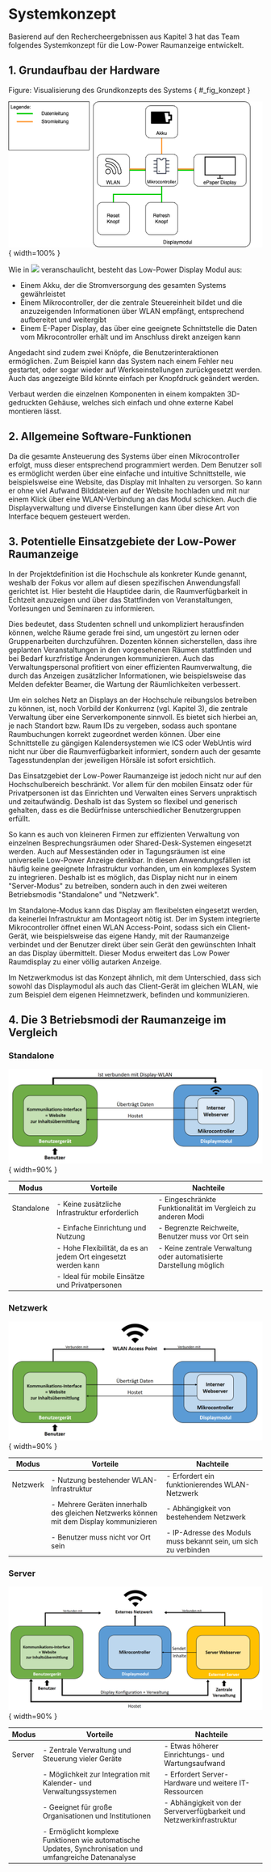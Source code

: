 # Systemkonzept
Basierend auf den Rechercheergebnissen aus Kapitel 3 hat das Team folgendes Systemkonzept für die Low-Power Raumanzeige entwickelt.

## 1. Grundaufbau der Hardware

Figure: Visualisierung des Grundkonzepts des Systems { #_fig_konzept }

![](img/konzept.png){ width=100% }

Wie in ![](#_fig_konzept) veranschaulicht, besteht das Low-Power Display Modul aus:

- Einem Akku, der die Stromversorgung des gesamten Systems gewährleistet
- Einem Mikrocontroller, der die zentrale Steuereinheit bildet und die anzuzeigenden Informationen über WLAN empfängt, entsprechend aufbereitet und weitergibt
- Einem E-Paper Display, das über eine geeignete Schnittstelle die Daten vom Mikrocontroller erhält und im Anschluss direkt anzeigen kann

Angedacht sind zudem zwei Knöpfe, die Benutzerinteraktionen ermöglichen. Zum Beispiel kann das System nach einem Fehler neu gestartet, oder sogar wieder auf Werkseinstellungen zurückgesetzt werden. Auch das angezeigte Bild könnte einfach per Knopfdruck geändert werden. 

Verbaut werden die einzelnen Komponenten in einem kompakten 3D-gedruckten Gehäuse, welches sich einfach und ohne externe Kabel montieren lässt.


## 2. Allgemeine Software-Funktionen

Da die gesamte Ansteuerung des Systems über einen Mikrocontroller erfolgt, muss dieser entsprechend programmiert werden. Dem Benutzer soll es ermöglicht werden über eine einfache und intuitive Schnittstelle, wie beispielsweise eine Website, das Display mit Inhalten zu versorgen. So kann er ohne viel Aufwand Bilddateien auf der Website hochladen und mit nur einem Klick über eine WLAN-Verbindung an das Modul schicken. Auch die Displayverwaltung und diverse Einstellungen kann über diese Art von Interface bequem gesteuert werden.


## 3. Potentielle Einsatzgebiete der Low-Power Raumanzeige

In der Projektdefinition ist die Hochschule als konkreter Kunde genannt, weshalb der Fokus vor allem auf diesen spezifischen Anwendungsfall gerichtet ist. Hier besteht die Hauptidee darin, die Raumverfügbarkeit in Echtzeit anzuzeigen und über das Stattfinden von Veranstaltungen, Vorlesungen und Seminaren zu informieren. 

Dies bedeutet, dass Studenten schnell und unkompliziert herausfinden können, welche Räume gerade frei sind, um ungestört zu lernen oder Gruppenarbeiten durchzuführen. Dozenten können sicherstellen, dass ihre geplanten Veranstaltungen in den vorgesehenen Räumen stattfinden und bei Bedarf kurzfristige Änderungen kommunizieren. Auch das Verwaltungspersonal profitiert von einer effizienten Raumverwaltung, die durch das Anzeigen zusätzlicher Informationen, wie beispielsweise das Melden defekter Beamer, die Wartung der Räumlichkeiten verbessert.

Um ein solches Netz an Displays an der Hochschule reibungslos betreiben zu können, ist, noch Vorbild der Konkurrenz (vgl. Kapitel 3), die zentrale Verwaltung über eine Serverkomponente sinnvoll. Es bietet sich hierbei an, je nach Standort bzw. Raum IDs zu vergeben, sodass auch spontane Raumbuchungen korrekt zugeordnet werden können. Über eine Schnittstelle zu gängigen Kalendersystemen wie ICS oder WebUntis wird nicht nur über die Raumverfügbarkeit informiert, sondern auch der gesamte Tagesstundenplan der jeweiligen Hörsäle ist sofort ersichtlich.

Das Einsatzgebiet der Low-Power Raumanzeige ist jedoch nicht nur auf den Hochschulbereich beschränkt. Vor allem für den mobilen Einsatz oder für Privatpersonen ist das Einrichten und Verwalten eines Servers unpraktisch und zeitaufwändig. Deshalb ist das System so flexibel und generisch gehalten, dass es die Bedürfnisse unterschiedlicher Benutzergruppen erfüllt. 

So kann es auch von kleineren Firmen zur effizienten Verwaltung von einzelnen Besprechungsräumen oder Shared-Desk-Systemen eingesetzt werden. Auch auf Messeständen oder in Tagungsräumen ist eine universelle Low-Power Anzeige denkbar. In diesen Anwendungsfällen ist häufig keine geeignete Infrastruktur vorhanden, um ein komplexes System zu integrieren.
Deshalb ist es möglich, das Display nicht nur in einem "Server-Modus" zu betreiben, sondern auch in den zwei weiteren Betriebsmodis "Standalone" und "Netzwerk".

Im Standalone-Modus kann das Display am flexibelsten eingesetzt werden, da keinerlei Infrastruktur am Montageort nötig ist. Der im System integrierte Mikrocontroller öffnet einen WLAN Access-Point, sodass sich ein Client-Gerät, wie beispielsweise das eigene Handy, mit der Raumanzeige verbindet und der Benutzer direkt über sein Gerät den gewünschten Inhalt an das Display übermittelt. Dieser Modus erweitert das Low Power Raumdisplay zu einer völlig autarken Anzeige. 

Im Netzwerkmodus ist das Konzept ähnlich, mit dem Unterschied, dass sich sowohl das Displaymodul als auch das Client-Gerät im gleichen WLAN, wie zum Beispiel dem eigenen Heimnetzwerk, befinden und kommunizieren.

## 4. Die 3 Betriebsmodi der Raumanzeige im Vergleich

### **Standalone**

![Grafik zum Konzept des Standalone-Modus](img/Standalone.png){ width=90% }

| Modus       | Vorteile                                                                                          | Nachteile                                                                                          |
|-------------|---------------------------------------------------------------------------------------------------|----------------------------------------------------------------------------------------------------|
| Standalone  | - Keine zusätzliche Infrastruktur erforderlich                                                    | - Eingeschränkte Funktionalität im Vergleich zu anderen Modi                                       |
|             | - Einfache Einrichtung und Nutzung                                                                | - Begrenzte Reichweite, Benutzer muss vor Ort sein                                                                |
|             | - Hohe Flexibilität, da es an jedem Ort eingesetzt werden kann                                     | - Keine zentrale Verwaltung oder automatisierte Darstellung möglich                           |
|             | - Ideal für mobile Einsätze und Privatpersonen                                                    |                                                                                                    |


### **Netzwerk**

![Grafik zum Konzept des Netzwerk-Modus](img/netzwerk.png){ width=90% }

| Modus       | Vorteile                                                                                          | Nachteile                                                                                          |
|-------------|---------------------------------------------------------------------------------------------------|----------------------------------------------------------------------------------------------------|
| Netzwerk    | - Nutzung bestehender WLAN-Infrastruktur                                                          | - Erfordert ein funktionierendes WLAN-Netzwerk                                                     |
|             | - Mehrere Geräten innerhalb des gleichen Netzwerks können mit dem Display kommunizieren                      | - Abhängigkeit von bestehendem Netzwerk                                                            |
|             | - Benutzer muss nicht vor Ort sein                                         | - IP-Adresse des Moduls muss bekannt sein, um sich zu verbinden                            |



### **Server**

![Grafik zum Konzept des Server-Modus](img/server.png){ width=90% }

| Modus       | Vorteile                                                                                          | Nachteile                                                                                          |
|-------------|---------------------------------------------------------------------------------------------------|----------------------------------------------------------------------------------------------------|
| Server      | - Zentrale Verwaltung und Steuerung vieler Geräte                                                 | - Etwas höherer Einrichtungs- und Wartungsaufwand                                                          |
|             | - Möglichkeit zur Integration mit Kalender- und Verwaltungssystemen                               | - Erfordert Server-Hardware und weitere IT-Ressourcen                                           |
|             | - Geeignet für große Organisationen und Institutionen                                             | - Abhängigkeit von der Serververfügbarkeit und Netzwerkinfrastruktur                                |
|             | - Ermöglicht komplexe Funktionen wie automatische Updates, Synchronisation und umfangreiche Datenanalyse | 